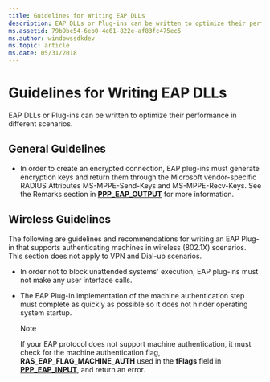 ```yaml
---
title: Guidelines for Writing EAP DLLs
description: EAP DLLs or Plug-ins can be written to optimize their performance in different scenarios.
ms.assetid: 79b9bc54-6eb0-4e01-822e-af83fc475ec5
ms.author: windowssdkdev
ms.topic: article
ms.date: 05/31/2018
---
```


# Guidelines for Writing EAP DLLs

EAP DLLs or Plug-ins can be written to optimize their performance in different scenarios.

## General Guidelines

-   In order to create an encrypted connection, EAP plug-ins must generate encryption keys and return them through the Microsoft vendor-specific RADIUS Attributes MS-MPPE-Send-Keys and MS-MPPE-Recv-Keys. See the Remarks section in [**PPP\_EAP\_OUTPUT**](/windows/desktop/api/Raseapif/ns-raseapif-ppp_eap_output) for more information.

## Wireless Guidelines

The following are guidelines and recommendations for writing an EAP Plug-in that supports authenticating machines in wireless (802.1X) scenarios. This section does not apply to VPN and Dial-up scenarios.

-   In order not to block unattended systems' execution, EAP plug-ins must not make any user interface calls.
-   The EAP Plug-in implementation of the machine authentication step must complete as quickly as possible so it does not hinder operating system startup.
    > [!Note]  
    > If your EAP protocol does not support machine authentication, it must check for the machine authentication flag, **RAS\_EAP\_FLAG\_MACHINE\_AUTH** used in the **fFlags** field in [**PPP\_EAP\_INPUT**](/windows/desktop/api/Raseapif/ns-raseapif-ppp_eap_input), and return an error.

     

 

 




